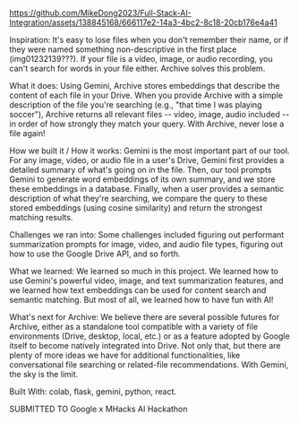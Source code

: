 
https://github.com/MikeDong2023/Full-Stack-AI-Integration/assets/138845168/666117e2-14a3-4bc2-8c18-20cb176e4a41

Inspiration: 
It's easy to lose files when you don't remember their name, or if they were named something non-descriptive in the first place (img01232139???). If your file is a video, image, or audio recording, you can't search for words in your file either. Archive solves this problem.

What it does: 
Using Gemini, Archive stores embeddings that describe the content of each file in your Drive. When you provide Archive with a simple description of the file you're searching (e.g., "that time I was playing soccer"), Archive returns all relevant files -- video, image, audio included -- in order of how strongly they match your query. With Archive, never lose a file again!

How we built it / How it works: 
Gemini is the most important part of our tool. For any image, video, or audio file in a user's Drive, Gemini first provides a detailed summary of what's going on in the file. Then, our tool prompts Gemini to generate word embeddings of its own summary, and we store these embeddings in a database. Finally, when a user provides a semantic description of what they're searching, we compare the query to these stored embeddings (using cosine similarity) and return the strongest matching results.

Challenges we ran into: 
Some challenges included figuring out performant summarization prompts for image, video, and audio file types, figuring out how to use the Google Drive API, and so forth.

What we learned: 
We learned so much in this project. We learned how to use Gemini's powerful video, image, and text summarization features, and we learned how text embeddings can be used for content search and semantic matching. But most of all, we learned how to have fun with AI!

What's next for Archive: 
We believe there are several possible futures for Archive, either as a standalone tool compatible with a variety of file environments (Drive, desktop, local, etc.) or as a feature adopted by Google itself to become natively integrated into Drive. Not only that, but there are plenty of more ideas we have for additional functionalities, like conversational file searching or related-file recommendations. With Gemini, the sky is the limit.

Built With: 
colab, 
flask, 
gemini, 
python, 
react.

SUBMITTED TO Google x MHacks AI Hackathon

